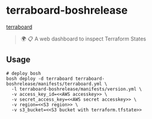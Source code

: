 # terraboard-boshrelease
[terraboard](https://github.com/camptocamp/terraboard)

> 🌍 📋 A web dashboard to inspect Terraform States


## Usage
```
# deploy bosh
bosh deploy -d terraboard terraboard-boshrelease/manifests/terraboard.yml \
  -l terraboard-boshrelease/manifests/version.yml \
  -v access_key_id=<<AWS accesskey>> \
  -v secret_access_key=<<AWS secret accesskey>> \
  -v region=<<S3 region>> \
  -v s3_bucket=<<S3 bucket with terraform.tfstate>>
```
